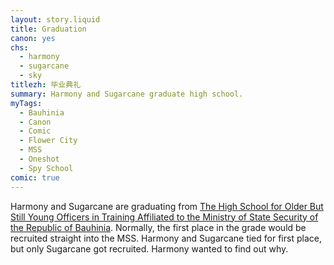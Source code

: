 ```yaml
---
layout: story.liquid
title: Graduation
canon: yes
chs:
  - harmony
  - sugarcane
  - sky
titlezh: 毕业典礼
summary: Harmony and Sugarcane graduate high school.
myTags:
  - Bauhinia
  - Canon
  - Comic
  - Flower City
  - MSS
  - Oneshot
  - Spy School
comic: true
---
```


Harmony and Sugarcane are graduating from [The High School for Older But Still Young Officers in Training Affiliated to the Ministry of State Security of the Republic of Bauhinia](/world/bauhinia/ministry-affiliate/). Normally, the first place in the grade would be recruited straight into the MSS. Harmony and Sugarcane tied for first place, but only Sugarcane got recruited. Harmony wanted to find out why.
